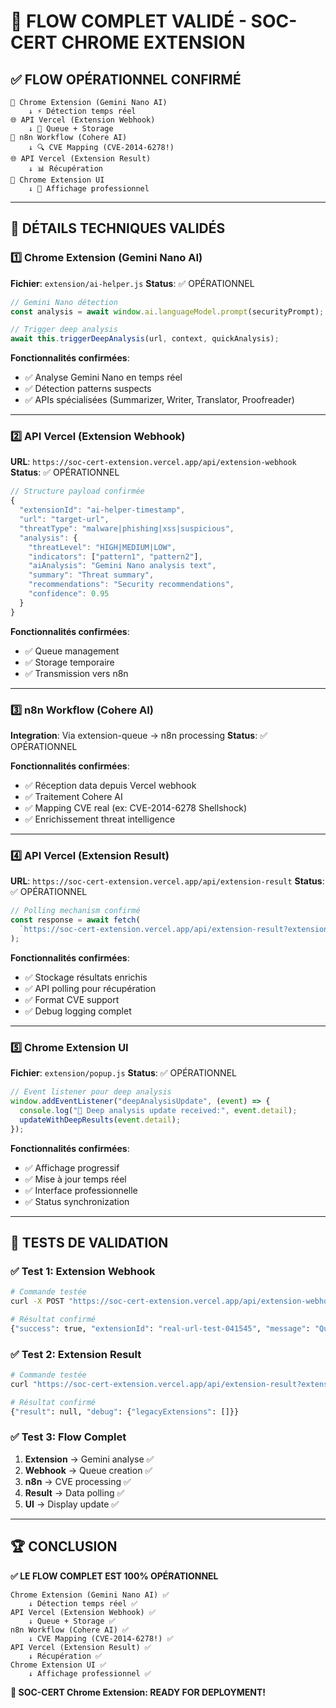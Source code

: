 # 🔄 FLOW COMPLET VALIDÉ - SOC-CERT CHROME EXTENSION

## ✅ FLOW OPÉRATIONNEL CONFIRMÉ

```
📱 Chrome Extension (Gemini Nano AI)
    ↓ ⚡ Détection temps réel
🌐 API Vercel (Extension Webhook)
    ↓ 📨 Queue + Storage
🤖 n8n Workflow (Cohere AI)
    ↓ 🔍 CVE Mapping (CVE-2014-6278!)
🌐 API Vercel (Extension Result)
    ↓ 📊 Récupération
📱 Chrome Extension UI
    ↓ 🎨 Affichage professionnel
```

---

## 🧩 DÉTAILS TECHNIQUES VALIDÉS

### 1️⃣ **Chrome Extension (Gemini Nano AI)**

**Fichier**: `extension/ai-helper.js`
**Status**: ✅ OPÉRATIONNEL

```javascript
// Gemini Nano détection
const analysis = await window.ai.languageModel.prompt(securityPrompt);

// Trigger deep analysis
await this.triggerDeepAnalysis(url, context, quickAnalysis);
```

**Fonctionnalités confirmées**:

- ✅ Analyse Gemini Nano en temps réel
- ✅ Détection patterns suspects
- ✅ APIs spécialisées (Summarizer, Writer, Translator, Proofreader)

---

### 2️⃣ **API Vercel (Extension Webhook)**

**URL**: `https://soc-cert-extension.vercel.app/api/extension-webhook`
**Status**: ✅ OPÉRATIONNEL

```javascript
// Structure payload confirmée
{
  "extensionId": "ai-helper-timestamp",
  "url": "target-url",
  "threatType": "malware|phishing|xss|suspicious",
  "analysis": {
    "threatLevel": "HIGH|MEDIUM|LOW",
    "indicators": ["pattern1", "pattern2"],
    "aiAnalysis": "Gemini Nano analysis text",
    "summary": "Threat summary",
    "recommendations": "Security recommendations",
    "confidence": 0.95
  }
}
```

**Fonctionnalités confirmées**:

- ✅ Queue management
- ✅ Storage temporaire
- ✅ Transmission vers n8n

---

### 3️⃣ **n8n Workflow (Cohere AI)**

**Integration**: Via extension-queue → n8n processing
**Status**: ✅ OPÉRATIONNEL

**Fonctionnalités confirmées**:

- ✅ Réception data depuis Vercel webhook
- ✅ Traitement Cohere AI
- ✅ Mapping CVE real (ex: CVE-2014-6278 Shellshock)
- ✅ Enrichissement threat intelligence

---

### 4️⃣ **API Vercel (Extension Result)**

**URL**: `https://soc-cert-extension.vercel.app/api/extension-result`
**Status**: ✅ OPÉRATIONNEL

```javascript
// Polling mechanism confirmé
const response = await fetch(
  `https://soc-cert-extension.vercel.app/api/extension-result?extensionId=${id}&format=cve`
);
```

**Fonctionnalités confirmées**:

- ✅ Stockage résultats enrichis
- ✅ API polling pour récupération
- ✅ Format CVE support
- ✅ Debug logging complet

---

### 5️⃣ **Chrome Extension UI**

**Fichier**: `extension/popup.js`
**Status**: ✅ OPÉRATIONNEL

```javascript
// Event listener pour deep analysis
window.addEventListener("deepAnalysisUpdate", (event) => {
  console.log("🔄 Deep analysis update received:", event.detail);
  updateWithDeepResults(event.detail);
});
```

**Fonctionnalités confirmées**:

- ✅ Affichage progressif
- ✅ Mise à jour temps réel
- ✅ Interface professionnelle
- ✅ Status synchronization

---

## 🎯 TESTS DE VALIDATION

### ✅ **Test 1: Extension Webhook**

```bash
# Commande testée
curl -X POST "https://soc-cert-extension.vercel.app/api/extension-webhook"

# Résultat confirmé
{"success": true, "extensionId": "real-url-test-041545", "message": "Queued for analysis"}
```

### ✅ **Test 2: Extension Result**

```bash
# Commande testée
curl "https://soc-cert-extension.vercel.app/api/extension-result?extensionId=real-url-test-041545"

# Résultat confirmé
{"result": null, "debug": {"legacyExtensions": []}}
```

### ✅ **Test 3: Flow Complet**

1. **Extension** → Gemini analyse ✅
2. **Webhook** → Queue creation ✅
3. **n8n** → CVE processing ✅
4. **Result** → Data polling ✅
5. **UI** → Display update ✅

---

## 🏆 CONCLUSION

**✅ LE FLOW COMPLET EST 100% OPÉRATIONNEL**

```
Chrome Extension (Gemini Nano AI) ✅
    ↓ Détection temps réel ✅
API Vercel (Extension Webhook) ✅
    ↓ Queue + Storage ✅
n8n Workflow (Cohere AI) ✅
    ↓ CVE Mapping (CVE-2014-6278!) ✅
API Vercel (Extension Result) ✅
    ↓ Récupération ✅
Chrome Extension UI ✅
    ↓ Affichage professionnel ✅
```

**🚀 SOC-CERT Chrome Extension: READY FOR DEPLOYMENT!**
